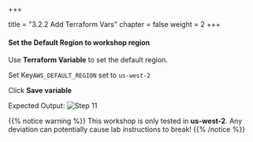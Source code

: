 +++

title = "3.2.2 Add Terraform Vars"
chapter = false
weight = 2
+++

#### Set the Default Region to workshop region

Use __Terraform Variable__ to set the default region. 

Set  Key`AWS_DEFAULT_REGION` set to `us-west-2`

Click __Save variable__

Expected Output:
![Step 11](/images/lab3/tf_env_vars_complete.png)

{{% notice warning %}}
This workshop is only tested in __us-west-2__. Any deviation can potentially cause lab instructions to break!
{{% /notice %}}
